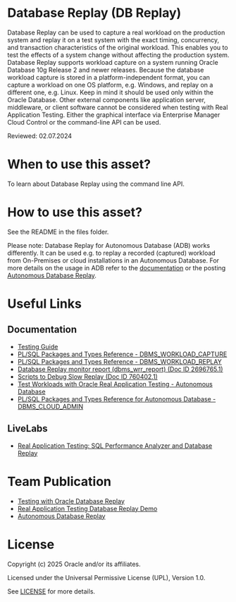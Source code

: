 # Database Replay (DB Replay)

Database Replay can be used to capture a real workload on the production system and replay it on a test system with the exact timing, concurrency, and transaction characteristics of the original workload. This enables you to test the effects of a system change without affecting the production system. Database Replay supports workload capture on a system running Oracle Database 10g Release 2 and newer releases. Because the database workload capture is stored in a platform-independent format, you can capture a workload on one OS platform, e.g. Windows, and replay on a different one, e.g. Linux. Keep in mind it should be used only within the Oracle Database. Other external components like application server, middleware, or client software cannot be considered when testing with Real Application Testing. Either the graphical interface via Enterprise Manager Cloud Control or the command-line API can be used.  


Reviewed: 02.07.2024

# When to use this asset?

To learn about Database Replay using the command line API.  

# How to use this asset?

See the README in the files folder.

Please note: Database Replay for Autonomous Database (ADB) works differently. It can be used e.g. to replay a recorded (captured) workload from On-Premises or cloud installations in an Autonomous Database. 
For more details on the usage in ADB refer to the [documentation](https://docs.oracle.com/en/cloud/paas/autonomous-database/serverless/adbsb/autonomous-real-application-testing.html#GUID-EB8F065E-5FBB-480D-BAF6-5A0446740073) or the posting [Autonomous Database Replay](https://blogs.oracle.com/coretec/post/adb-database-replay).
 
# Useful Links

## Documentation

- [Testing Guide](https://docs.oracle.com/en/database/oracle/oracle-database/19/ratug/database-replay.html#GUID-C5CAF3E6-0F1C-4BD6-BC03-F71744AD600E)
- [PL/SQL Packages and Types Reference - DBMS_WORKLOAD_CAPTURE](https://docs.oracle.com/en/database/oracle/oracle-database/19/arpls/DBMS_WORKLOAD_CAPTURE.html#GUID-77C6507C-3DE6-4FB4-B180-530BEB840BE8)
- [PL/SQL Packages and Types Reference - DBMS_WORKLOAD_REPLAY](https://docs.oracle.com/en/database/oracle/oracle-database/19/arpls/DBMS_WORKLOAD_REPLAY.html#GUID-FE03A123-2257-41FF-BA90-AD0114DC1A4F)
- [Database Replay monitor report (dbms_wrr_report) (Doc ID 2696765.1)](https://support.oracle.com/epmos/faces/SearchDocDisplay?_adf.ctrl-state=1dcdrnc7m4_53&_afrLoop=462946945372255)
- [Scripts to Debug Slow Replay (Doc ID 760402.1)](https://support.oracle.com/epmos/faces/DocumentDisplay?_afrLoop=462075676937267&id=760402.1&_adf.ctrl-state=1dcdrnc7m4_53)
- [Test Workloads with Oracle Real Application Testing - Autonomous Database](https://docs.oracle.com/en/cloud/paas/autonomous-database/serverless/adbsb/autonomous-real-application-testing.html#GUID-EB8F065E-5FBB-480D-BAF6-5A0446740073)
- [PL/SQL Packages and Types Reference for Autonomous Database - DBMS_CLOUD_ADMIN](https://docs.oracle.com/en/cloud/paas/autonomous-database/serverless/adbsb/dbms-cloud-admin.html#GUID-D76B229E-781E-45C0-9F14-CAF30F9E6E3B)


## LiveLabs

- [Real Application Testing: SQL Performance Analyzer and Database Replay](https://apexapps.oracle.com/pls/apex/r/dbpm/livelabs/view-workshop?wid=858&clear=RR,180&session=112790027738609)


# Team Publication

- [Testing with Oracle Database Replay](https://blogs.oracle.com/coretec/post/testing-with-oracle-database-replay)
- [Real Application Testing Database Replay Demo](https://blogs.oracle.com/coretec/post/rat-demo)
- [Autonomous Database Replay](https://blogs.oracle.com/coretec/post/adb-database-replay)


# License

Copyright (c) 2025 Oracle and/or its affiliates.

Licensed under the Universal Permissive License (UPL), Version 1.0.

See [LICENSE](https://github.com/oracle-devrel/technology-engineering/blob/main/LICENSE) for more details.
